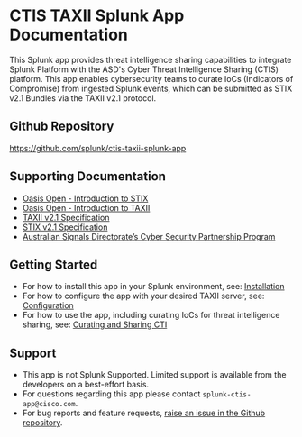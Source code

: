 # CTIS TAXII Splunk App Documentation

This Splunk app provides threat intelligence sharing capabilities to integrate Splunk Platform with the ASD's Cyber Threat Intelligence Sharing (CTIS) platform.
This app enables cybersecurity teams to curate IoCs (Indicators of Compromise) from ingested Splunk events, which can be submitted as STIX v2.1 Bundles via the TAXII v2.1 protocol.

## Github Repository
<https://github.com/splunk/ctis-taxii-splunk-app>

## Supporting Documentation
- [Oasis Open - Introduction to STIX](https://oasis-open.github.io/cti-documentation/stix/intro.html)
- [Oasis Open - Introduction to TAXII](https://oasis-open.github.io/cti-documentation/taxii/intro.html)
- [TAXII v2.1 Specification](https://docs.oasis-open.org/cti/taxii/v2.1/os/taxii-v2.1-os.html)
- [STIX v2.1 Specification](https://docs.oasis-open.org/cti/stix/v2.1/os/stix-v2.1-os.html)
- [Australian Signals Directorate’s Cyber Security Partnership Program](https://www.cyber.gov.au/partnershipprogram)

## Getting Started
- For how to install this app in your Splunk environment, see: [Installation](installation.md)
- For how to configure the app with your desired TAXII server, see: [Configuration](configuration.md)
- For how to use the app, including curating IoCs for threat intelligence sharing, see: [Curating and Sharing CTI](cti-mgmt/index.md)

## Support
- This app is not Splunk Supported. Limited support is available from the developers on a best-effort basis.
- For questions regarding this app please contact `splunk-ctis-app@cisco.com`.
- For bug reports and feature requests, [raise an issue in the Github repository](https://github.com/splunk/ctis-taxii-splunk-app/issues/new/choose).